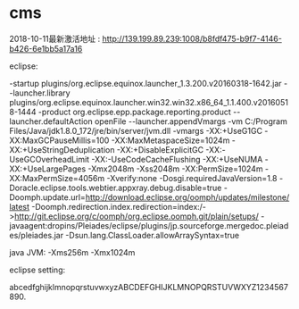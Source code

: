 # cms
2018-10-11最新激活地址 : http://139.199.89.239:1008/b8fdf475-b9f7-4146-b426-6e1bb5a17a16


eclipse:

-startup
plugins/org.eclipse.equinox.launcher_1.3.200.v20160318-1642.jar
--launcher.library
plugins/org.eclipse.equinox.launcher.win32.win32.x86_64_1.1.400.v20160518-1444
-product
org.eclipse.epp.package.reporting.product
--launcher.defaultAction
openFile
--launcher.appendVmargs
-vm
C:/Program Files/Java/jdk1.8.0_172/jre/bin/server/jvm.dll
-vmargs
-XX:+UseG1GC
-XX:MaxGCPauseMillis=100
-XX:MaxMetaspaceSize=1024m
-XX:+UseStringDeduplication
-XX:+DisableExplicitGC
-XX:-UseGCOverheadLimit
-XX:-UseCodeCacheFlushing
-XX:+UseNUMA
-XX:+UseLargePages
-Xmx2048m
-Xss2048m
-XX:PermSize=1024m
-XX:MaxPermSize=4056m
-Xverify:none
-Dosgi.requiredJavaVersion=1.8
-Doracle.eclipse.tools.webtier.appxray.debug.disable=true
-Doomph.update.url=http://download.eclipse.org/oomph/updates/milestone/latest
-Doomph.redirection.index.redirection=index:/->http://git.eclipse.org/c/oomph/org.eclipse.oomph.git/plain/setups/
-javaagent:dropins/Pleiades/eclipse/plugins/jp.sourceforge.mergedoc.pleiades/pleiades.jar
-Dsun.lang.ClassLoader.allowArraySyntax=true

java JVM:
-Xms256m -Xmx1024m

eclipse setting:

abcedfghijklmnopqrstuvwxyzABCDEFGHIJKLMNOPQRSTUVWXYZ1234567890.


